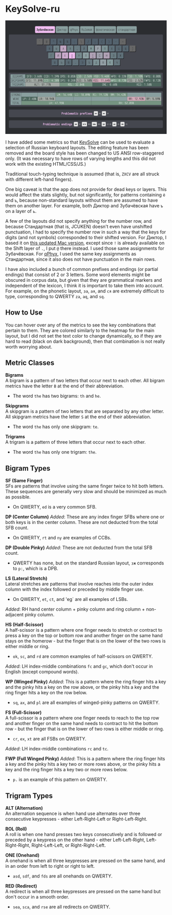 # KeySolve-ru

![Keysolve](keysolve.png)

I have added some metrics so that [KeySolve](https://grassfedreeve.github.io/keysolve-web/) can be used to evaluate a selection of Russian keyboard layouts. The editing feature has been removed and the board style has been changed to US ANSI row-staggered only. (It was necessary to have rows of varying lengths and this did not work with the existing HTML/CSS/JS.)

Traditional touch-typing technique is assumed (that is, `ZXCV` are all struck with different left-hand fingers).

One big caveat is that the app does not provide for dead keys or layers. This would affect the stats slightly, but not significantly, for patterns containing `ё` and `ъ`, because non-standard layouts without them are assumed to have them on another layer. For example, both Диктор and Зубачёвская have `ъ` on a layer of `ь`.

A few of the layouts did not specify anything for the number row, and because Стандартная (that is, JCUKEN) doesn't even have unshifted punctuation, I had to specify the number row in such a way that the keys for digits (and not symbols) corresponded to their shifted version. For Диктор, I based it on [this updated Mac version](https://github.com/mshkrebtan/diktor), except since `!` is already available on the Shift layer of `.`, I put `@` there instead. I used those same assignments for Зубачёвская. For [qPhyx](https://github.com/uqqu/layout), I used the same key assignments as Стандартная, since it also does not have punctuation in the main rows.

I have also included a bunch of common prefixes and endings (or partial endings) that consist of 2 or 3 letters. Some word elements might be obscured in corpus data, but given that they are grammatical markers and independent of the lexicon, I think it is important to take them into account. For example, on the phonetic layout, `зa`, `aя`, and `ся` are extremely difficult to type, corresponding to QWERTY `za`, `aq`, and `sq`.

## How to Use

You can hover over any of the metrics to see the key combinations that pertain to them. They are colored similarly to the heatmap for the main layout, but I did not set the text color to change dynamically, so if they are hard to read (black on dark background), then that combination is not really worth worrying about.

## Metric Classes

**Bigrams**  
A bigram is a pattern of two letters that occur next to each other. All bigram metrics have the letter `B` at the end of their abbreviation.
- The word `the` has two bigrams: `th` and `he`.

**Skipgrams**  
A skipgram is a pattern of two letters that are separated by any other letter. All skipgram metrics have the letter `S` at the end of their abbreviation.
- The word `the` has only one skipgram: `te`.

**Trigrams**  
A trigram is a pattern of three letters that occur next to each other. 
- The word `the` has only one trigram: `the`.

## Bigram Types

**SF (Same Finger)**  
SFs are patterns that involve using the same finger twice to hit both letters. These sequences are generally very slow and should be minimized as much as possible.
- On QWERTY, `ed` is a very common SFB.

**DP (Center Column)**
*Added*: These are any index finger SFBs where one or both keys is in the center column. These are not deducted from the total SFB count.
- On QWERTY, `rt` and `ny` are examples of CCBs.

**DP (Double Pinky)**
*Added*: These are not deducted from the total SFB count.
- QWERTY has none, but on the standard Russian layout, `зж` corresponds to `p:`, which is a DPB.

**LS (Lateral Stretch)**  
Lateral stretches are patterns that involve reaches into the outer index column with the index followed or preceded by middle finger use.
- On QWERTY, `et`, `ct`, and 'eg` are all examples of LSBs.

*Added*: RH hand center column + pinky column and ring column + non-adjacent pinky column.

**HS (Half-Scissor)**  
A half-scissor is a pattern where one finger needs to stretch or contract to press a key on the top or bottom row and another finger on the same hand stays on the homerow - but the finger that is on the lower of the two rows is either middle or ring.
- `ok`, `sc`, and `rd` are common examples of half-scissors on QWERTY.

*Added*: LH index-middle combinations `fc` and `gc`, which don't occur in English (except compound words).

**WP (Winged Pinky)**
*Added*: This is a pattern where the ring finger hits a key and the pinky hits a key on the row above, or the pinky hits a key and the ring finger hits a key on the row below.
- `sq`, `ax`, and `pl` are all examples of winged-pinky patterns on QWERTY.


**FS (Full-Scissor)**  
A full-scissor is a pattern where one finger needs to reach to the top row and another finger on the same hand needs to contract to hit the bottom row - but the finger that is on the lower of two rows is either middle or ring.
- `cr`, `ex`, `xt` are all FSBs on QWERTY.

*Added*: LH index-middle combinations `rc` and `tc`.

**FWP (Full Winged Pinky)**
*Added*: This is a pattern where the ring finger hits a key and the pinky hits a key two or more rows above, or the pinky hits a key and the ring finger hits a key two or more rows below.

- `p.` is an example of this pattern on QWERTY.

## Trigram Types

**ALT (Alternation)**  
An alternation sequence is when hand use alternates over three consecutive keypresses - either Left-Right-Left or Right-Left-Right.

**ROL (Roll)**  
A roll is when one hand presses two keys consecutively and is followed or preceded by a keypress on the other hand - either Left-Left-Right, Left-Right-Right, Right-Left-Left, or Right-Right-Left.

**ONE (Onehand)**  
A onehand is when all three keypresses are pressed on the same hand, and in an order from left to right or right to left.
- `asd`, `sdf`, and `fds` are all onehands on QWERTY.

**RED (Redirect)**  
A redirect is when all three keypresses are pressed on the same hand but don't occur in a smooth order.
- `sea`, `sca`, and `rse` are all redirects on QWERTY.
